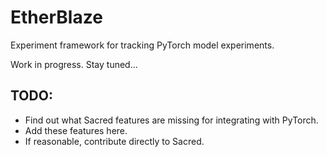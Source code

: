 # EtherBlaze
Experiment framework for tracking PyTorch model experiments.

Work in progress. Stay tuned...

## TODO:
* Find out what Sacred features are missing for integrating with PyTorch.
* Add these features here.
* If reasonable, contribute directly to Sacred.
